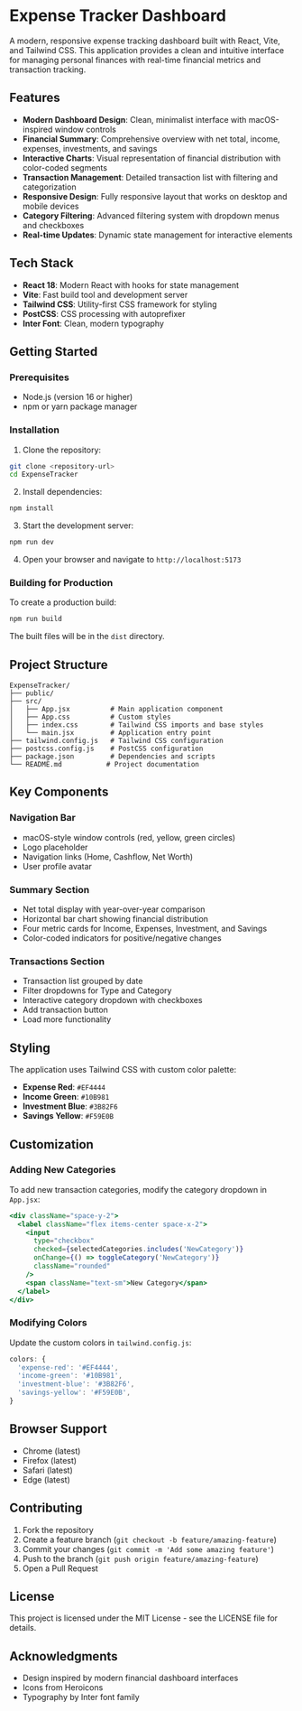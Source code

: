 # Expense Tracker Dashboard

A modern, responsive expense tracking dashboard built with React, Vite, and Tailwind CSS. This application provides a clean and intuitive interface for managing personal finances with real-time financial metrics and transaction tracking.

## Features

- **Modern Dashboard Design**: Clean, minimalist interface with macOS-inspired window controls
- **Financial Summary**: Comprehensive overview with net total, income, expenses, investments, and savings
- **Interactive Charts**: Visual representation of financial distribution with color-coded segments
- **Transaction Management**: Detailed transaction list with filtering and categorization
- **Responsive Design**: Fully responsive layout that works on desktop and mobile devices
- **Category Filtering**: Advanced filtering system with dropdown menus and checkboxes
- **Real-time Updates**: Dynamic state management for interactive elements

## Tech Stack

- **React 18**: Modern React with hooks for state management
- **Vite**: Fast build tool and development server
- **Tailwind CSS**: Utility-first CSS framework for styling
- **PostCSS**: CSS processing with autoprefixer
- **Inter Font**: Clean, modern typography

## Getting Started

### Prerequisites

- Node.js (version 16 or higher)
- npm or yarn package manager

### Installation

1. Clone the repository:
```bash
git clone <repository-url>
cd ExpenseTracker
```

2. Install dependencies:
```bash
npm install
```

3. Start the development server:
```bash
npm run dev
```

4. Open your browser and navigate to `http://localhost:5173`

### Building for Production

To create a production build:

```bash
npm run build
```

The built files will be in the `dist` directory.

## Project Structure

```
ExpenseTracker/
├── public/
├── src/
│   ├── App.jsx          # Main application component
│   ├── App.css          # Custom styles
│   ├── index.css        # Tailwind CSS imports and base styles
│   └── main.jsx         # Application entry point
├── tailwind.config.js   # Tailwind CSS configuration
├── postcss.config.js    # PostCSS configuration
├── package.json         # Dependencies and scripts
└── README.md           # Project documentation
```

## Key Components

### Navigation Bar
- macOS-style window controls (red, yellow, green circles)
- Logo placeholder
- Navigation links (Home, Cashflow, Net Worth)
- User profile avatar

### Summary Section
- Net total display with year-over-year comparison
- Horizontal bar chart showing financial distribution
- Four metric cards for Income, Expenses, Investment, and Savings
- Color-coded indicators for positive/negative changes

### Transactions Section
- Transaction list grouped by date
- Filter dropdowns for Type and Category
- Interactive category dropdown with checkboxes
- Add transaction button
- Load more functionality

## Styling

The application uses Tailwind CSS with custom color palette:

- **Expense Red**: `#EF4444`
- **Income Green**: `#10B981`
- **Investment Blue**: `#3B82F6`
- **Savings Yellow**: `#F59E0B`

## Customization

### Adding New Categories
To add new transaction categories, modify the category dropdown in `App.jsx`:

```jsx
<div className="space-y-2">
  <label className="flex items-center space-x-2">
    <input 
      type="checkbox" 
      checked={selectedCategories.includes('NewCategory')}
      onChange={() => toggleCategory('NewCategory')}
      className="rounded"
    />
    <span className="text-sm">New Category</span>
  </label>
</div>
```

### Modifying Colors
Update the custom colors in `tailwind.config.js`:

```javascript
colors: {
  'expense-red': '#EF4444',
  'income-green': '#10B981',
  'investment-blue': '#3B82F6',
  'savings-yellow': '#F59E0B',
}
```

## Browser Support

- Chrome (latest)
- Firefox (latest)
- Safari (latest)
- Edge (latest)

## Contributing

1. Fork the repository
2. Create a feature branch (`git checkout -b feature/amazing-feature`)
3. Commit your changes (`git commit -m 'Add some amazing feature'`)
4. Push to the branch (`git push origin feature/amazing-feature`)
5. Open a Pull Request

## License

This project is licensed under the MIT License - see the LICENSE file for details.

## Acknowledgments

- Design inspired by modern financial dashboard interfaces
- Icons from Heroicons
- Typography by Inter font family

